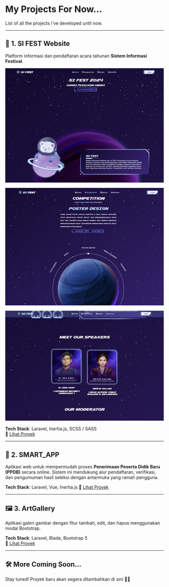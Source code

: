 #  My Projects For Now...

List of all the projects i've developed until now.

---

## 🚀 1. SI FEST Website

Platform informasi dan pendaftaran acara tahunan **Sistem Informasi Festival**.

<p align="center">
  <img src="img/sifest2024/sifest1.png" alt="SI FEST Screenshot" width="600"/>
</p>
<p align="center">
  <img src="img/sifest2024/sifest2.png" alt="SI FEST Screenshot" width="600"/>
</p>
<p align="center">
  <img src="img/sifest2024/sifest3.png" alt="SI FEST Screenshot" width="600"/>
</p>

**Tech Stack**: Laravel, Inertia.js, SCSS / SASS  
🔗 [Lihat Proyek](https://github.com/NicolausOwen/Sifest2024)

---

## 🏫 2. SMART_APP
Aplikasi web untuk mempermudah proses **Penerimaan Peserta Didik Baru (PPDB)** secara online. Sistem ini mendukung alur pendaftaran, verifikasi, dan pengumuman hasil seleksi dengan antarmuka yang ramah pengguna.

**Tech Stack**: Laravel, Vue, Inertia.js
🔗 [Lihat Proyek](https://github.com/zakiganteng12/SMART_APP)

---

## 🖼 3. ArtGallery

Aplikasi galeri gambar dengan fitur tambah, edit, dan hapus menggunakan modal Bootstrap.

**Tech Stack**: Laravel, Blade, Bootstrap 5  
🔗 [Lihat Proyek](https://github.com/zakiganteng12/P.PWEB2-ArtGallery)

---

## 🛠 More Coming Soon...

Stay tuned! Proyek baru akan segera ditambahkan di sini 👀✨
